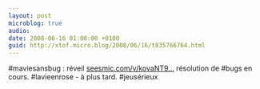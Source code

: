 ```yaml
---
layout: post
microblog: true
audio: 
date: 2008-06-16 01:00:00 +0100
guid: http://xtof.micro.blog/2008/06/16/t835766764.html
---
```

#maviesansbug : réveil [seesmic.com/v/kovaNT9...](http://seesmic.com/v/kovaNT9diX) résolution de #bugs en cours. #lavieenrose - à plus tard. #jeusérieux
